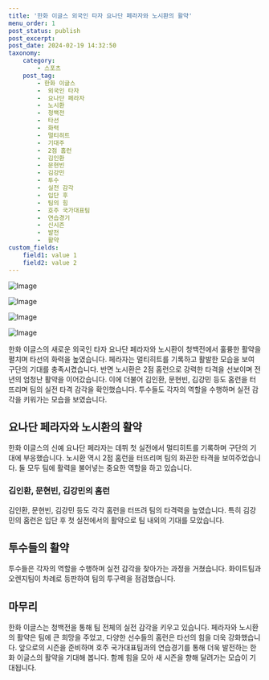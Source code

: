 ```yaml
---
title: '한화 이글스 외국인 타자 요나단 페라자와 노시환의 활약'
menu_order: 1
post_status: publish
post_excerpt: 
post_date: 2024-02-19 14:32:50
taxonomy:
    category:
        - 스포츠
    post_tag:
        - 한화 이글스
        -  외국인 타자
        -  요나단 페라자
        -  노시환
        -  청백전
        -  타선
        -  화력
        -  멀티히트
        -  기대주
        -  2점 홈런
        -  김인환
        -  문현빈
        -  김강민
        -  투수
        -  실전 감각
        -  입단 후
        -  팀의 힘
        -  호주 국가대표팀
        -  연습경기
        -  신시즌
        -  발전
        -  활약
custom_fields:
    field1: value 1
    field2: value 2
---
```


![Image](https://imgnews.pstatic.net/image/477/2024/02/13/0000473385_001_20240213152702178.jpg?type=w647)

![Image](https://imgnews.pstatic.net/image/477/2024/02/13/0000473385_002_20240213152702217.jpg?type=w647)

![Image](https://imgnews.pstatic.net/image/477/2024/02/13/0000473385_003_20240213152702262.jpg?type=w647)

![Image](https://imgnews.pstatic.net/image/477/2024/02/13/0000473385_004_20240213152702306.jpg?type=w647)

한화 이글스의 새로운 외국인 타자 요나단 페라자와 노시환이 청백전에서 훌륭한 활약을 펼치며 타선의 화력을 높였습니다. 페라자는 멀티히트를 기록하고 활발한 모습을 보여 구단의 기대를 충족시켰습니다. 반면 노시환은 2점 홈런으로 강력한 타격을 선보이며 전년의 엄청난 활약을 이어갔습니다. 이에 더불어 김인환, 문현빈, 김강민 등도 홈런을 터뜨리며 팀의 실전 타격 감각을 확인했습니다. 투수들도 각자의 역할을 수행하며 실전 감각을 키워가는 모습을 보였습니다.
## 요나단 페라자와 노시환의 활약
한화 이글스의 신예 요나단 페라자는 데뷔 첫 실전에서 멀티히트를 기록하며 구단의 기대에 부응했습니다. 노시환 역시 2점 홈런을 터뜨리며 팀의 화끈한 타격을 보여주었습니다. 둘 모두 팀에 활력을 불어넣는 중요한 역할을 하고 있습니다.
### 김인환, 문현빈, 김강민의 홈런
김인환, 문현빈, 김강민 등도 각각 홈런을 터뜨려 팀의 타격력을 높였습니다. 특히 김강민의 홈런은 입단 후 첫 실전에서의 활약으로 팀 내외의 기대를 모았습니다.
## 투수들의 활약
투수들은 각자의 역할을 수행하며 실전 감각을 찾아가는 과정을 거쳤습니다. 화이트팀과 오렌지팀이 차례로 등판하여 팀의 투구력을 점검했습니다.
## 마무리
한화 이글스는 청백전을 통해 팀 전체의 실전 감각을 키우고 있습니다. 페라자와 노시환의 활약은 팀에 큰 희망을 주었고, 다양한 선수들의 홈런은 타선의 힘을 더욱 강화했습니다. 앞으로의 시즌을 준비하며 호주 국가대표팀과의 연습경기를 통해 더욱 발전하는 한화 이글스의 활약을 기대해 봅니다. 함께 힘을 모아 새 시즌을 향해 달려가는 모습이 기대됩니다.
